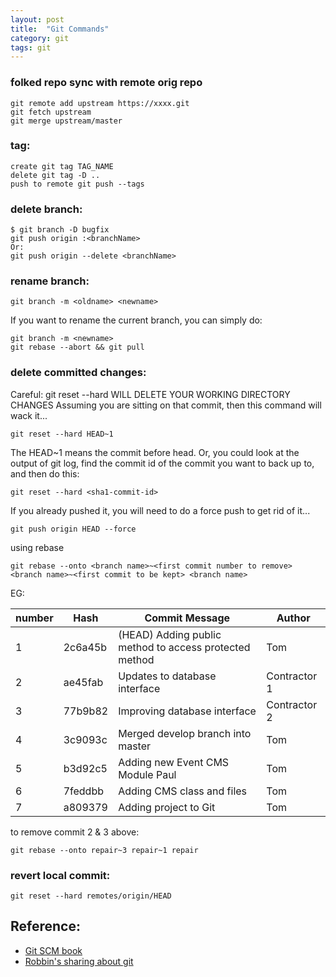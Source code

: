 ```yaml
---
layout: post
title:  "Git Commands"
category: git
tags: git
---
```


### folked repo sync with remote orig repo
``` shell
git remote add upstream https://xxxx.git
git fetch upstream
git merge upstream/master
```

### tag:
``` shell
create git tag TAG_NAME
delete git tag -D ..
push to remote git push --tags
```

### delete branch:
``` shell
$ git branch -D bugfix
git push origin :<branchName>
Or:
git push origin --delete <branchName>
```

### rename branch:
``` shell
git branch -m <oldname> <newname>
```
If you want to rename the current branch, you can simply do:
``` shell
git branch -m <newname>
git rebase --abort && git pull
```

### delete committed changes:
Careful: git reset --hard WILL DELETE YOUR WORKING DIRECTORY CHANGES
Assuming you are sitting on that commit, then this command will wack it...
``` shell
git reset --hard HEAD~1
```

The HEAD~1 means the commit before head.
Or, you could look at the output of git log, find the commit id of the commit you want to back up to, and then do this:
``` shell
git reset --hard <sha1-commit-id>
```

If you already pushed it, you will need to do a force push to get rid of it...
``` shell
git push origin HEAD --force
```

using rebase
``` shell
git rebase --onto <branch name>~<first commit number to remove> <branch name>~<first commit to be kept> <branch name>
```

EG:

|number|Hash|Commit Message|Author|
|---|---|---|---|
|1|	2c6a45b|	(HEAD) Adding public method to access protected method|  Tom|
|2|	ae45fab|	Updates to database interface|	Contractor 1|
|3|	77b9b82|	Improving database interface|	Contractor 2|
|4|	3c9093c|	Merged develop branch into master|  Tom|
|5|	b3d92c5|	Adding new Event CMS Module	Paul|  Tom|
|6|	7feddbb|	Adding CMS class and files|  Tom|
|7|	a809379|	Adding project to Git|  Tom|

to remove commit 2 & 3 above:
``` shell
git rebase --onto repair~3 repair~1 repair
```

### revert local commit:
``` shell
git reset --hard remotes/origin/HEAD
```


## Reference:
* [Git SCM book][git-scm]
* [Robbin's sharing about git][robbin-git]

[git-scm]: http://git-scm.com/book/en
[robbin-git]: http://robbinfan.com/blog/34/git-common-command
[colorful-git-log]: https://coderwall.com/p/euwpig

